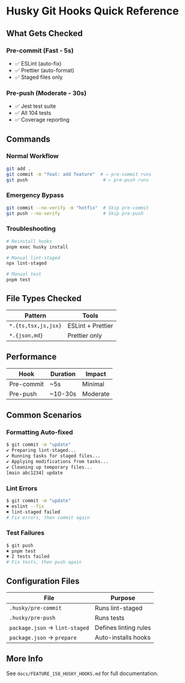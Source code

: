 # Husky Git Hooks Quick Reference

## What Gets Checked

### Pre-commit (Fast - 5s)

- ✅ ESLint (auto-fix)
- ✅ Prettier (auto-format)
- ✅ Staged files only

### Pre-push (Moderate - 30s)

- ✅ Jest test suite
- ✅ All 104 tests
- ✅ Coverage reporting

## Commands

### Normal Workflow

```bash
git add .
git commit -m "feat: add feature"  # ← pre-commit runs
git push                            # ← pre-push runs
```

### Emergency Bypass

```bash
git commit --no-verify -m "hotfix"  # Skip pre-commit
git push --no-verify                # Skip pre-push
```

### Troubleshooting

```bash
# Reinstall hooks
pnpm exec husky install

# Manual lint-staged
npx lint-staged

# Manual test
pnpm test
```

## File Types Checked

| Pattern             | Tools             |
| ------------------- | ----------------- |
| `*.{ts,tsx,js,jsx}` | ESLint + Prettier |
| `*.{json,md}`       | Prettier only     |

## Performance

| Hook       | Duration | Impact   |
| ---------- | -------- | -------- |
| Pre-commit | ~5s      | Minimal  |
| Pre-push   | ~10-30s  | Moderate |

## Common Scenarios

### Formatting Auto-fixed

```bash
$ git commit -m "update"
✔ Preparing lint-staged...
✔ Running tasks for staged files...
✔ Applying modifications from tasks...
✔ Cleaning up temporary files...
[main abc1234] update
```

### Lint Errors

```bash
$ git commit -m "update"
✖ eslint --fix
✖ lint-staged failed
# Fix errors, then commit again
```

### Test Failures

```bash
$ git push
✖ pnpm test
✖ 2 tests failed
# Fix tests, then push again
```

## Configuration Files

| File                           | Purpose               |
| ------------------------------ | --------------------- |
| `.husky/pre-commit`            | Runs lint-staged      |
| `.husky/pre-push`              | Runs tests            |
| `package.json` → `lint-staged` | Defines linting rules |
| `package.json` → `prepare`     | Auto-installs hooks   |

## More Info

See `docs/FEATURE_158_HUSKY_HOOKS.md` for full documentation.
